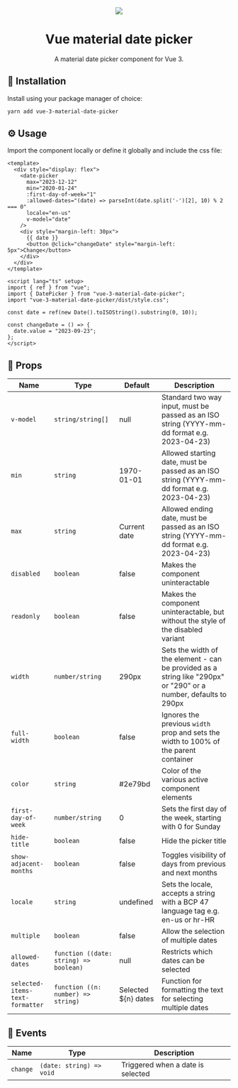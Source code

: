 <div align="center">
  <img src="https://github.com/MatijaNovosel/vue-3-material-date-picker/assets/36193643/952fa1cd-0ced-41f4-9b2e-933be46b1929" />
</div>

<h1 align=center>Vue material date picker</h1>
<p align=center>A material date picker component for Vue 3.</p>

## 🚀 Installation

Install using your package manager of choice:

```bash
yarn add vue-3-material-date-picker
```

## ⚙️ Usage

Import the component locally or define it globally and include the css file:

```vue
<template>
  <div style="display: flex">
    <date-picker
      max="2023-12-12"
      min="2020-01-24"
      :first-day-of-week="1"
      :allowed-dates="(date) => parseInt(date.split('-')[2], 10) % 2 === 0"
      locale="en-us"
      v-model="date"
    />
    <div style="margin-left: 30px">
      {{ date }}
      <button @click="changeDate" style="margin-left: 5px">Change</button>
    </div>
  </div>
</template>

<script lang="ts" setup>
import { ref } from "vue";
import { DatePicker } from "vue-3-material-date-picker";
import "vue-3-material-date-picker/dist/style.css";

const date = ref(new Date().toISOString().substring(0, 10));

const changeDate = () => {
  date.value = "2023-09-23";
};
</script>
```

## 📃 Props

| Name                            | Type                                   | Default             | Description                                                                                                      |
| ------------------------------- | -------------------------------------- | ------------------- | ---------------------------------------------------------------------------------------------------------------- |
| `v-model`                       | `string/string[]`                      | null                | Standard two way input, must be passed as an ISO string (YYYY-mm-dd format e.g. 2023-04-23)                      |
| `min`                           | `string`                               | 1970-01-01          | Allowed starting date, must be passed as an ISO string (YYYY-mm-dd format e.g. 2023-04-23)                       |
| `max`                           | `string`                               | Current date        | Allowed ending date, must be passed as an ISO string (YYYY-mm-dd format e.g. 2023-04-23)                         |
| `disabled`                      | `boolean`                              | false               | Makes the component uninteractable                                                                               |
| `readonly`                      | `boolean`                              | false               | Makes the component uninteractable, but without the style of the disabled variant                                |
| `width`                         | `number/string`                        | 290px               | Sets the width of the element - can be provided as a string like "290px" or "290" or a number, defaults to 290px |
| `full-width`                    | `boolean`                              | false               | Ignores the previous `width` prop and sets the width to 100% of the parent container                             |
| `color`                         | `string`                               | #2e79bd             | Color of the various active component elements                                                                   |
| `first-day-of-week`             | `number/string`                        | 0                   | Sets the first day of the week, starting with 0 for Sunday                                                       |
| `hide-title`                    | `boolean`                              | false               | Hide the picker title                                                                                            |
| `show-adjacent-months`          | `boolean`                              | false               | Toggles visibility of days from previous and next months                                                         |
| `locale`                        | `string`                               | undefined           | Sets the locale, accepts a string with a BCP 47 language tag e.g. en-us or hr-HR                                 |
| `multiple`                      | `boolean`                              | false               | Allow the selection of multiple dates                                                                            |
| `allowed-dates`                 | `function ((date: string) => boolean)` | null                | Restricts which dates can be selected                                                                            |
| `selected-items-text-formatter` | `function ((n: number) => string)`     | Selected ${n} dates | Function for formatting the text for selecting multiple dates                                                    |

## 🎺 Events

| Name     | Type                     | Description                       |
| -------- | ------------------------ | --------------------------------- |
| `change` | `(date: string) => void` | Triggered when a date is selected |
